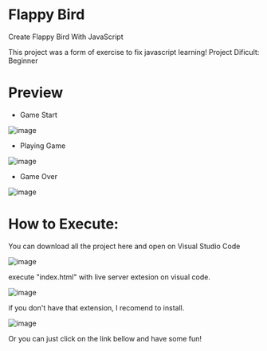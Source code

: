 # Flappy Bird

Create Flappy Bird With JavaScript

This project was a form of exercise to fix javascript learning!
Project Dificult: Beginner

# Preview

- Game Start

![image](https://user-images.githubusercontent.com/75916419/161027868-09bcc8a1-4511-45d3-ae92-f2daf8a066de.png)


- Playing Game

![image](https://user-images.githubusercontent.com/75916419/161031302-e6024485-a0bb-4767-aa7e-ea875f908d61.png)


- Game Over

![image](https://user-images.githubusercontent.com/75916419/161028894-b198644a-1113-4fb2-9d62-575b3248c075.png)


# How to Execute:
You can download all the project here and open on Visual Studio Code

![image](https://user-images.githubusercontent.com/75916419/161024840-893a0afe-88fd-4f18-8aab-2ac5cd3868a8.png)



execute "index.html" with live server extesion on visual code.

![image](https://user-images.githubusercontent.com/75916419/161025138-6979f759-c885-48cc-93a4-b548dae110ce.png)



if you don't have that extension, I recomend to install.

![image](https://user-images.githubusercontent.com/75916419/161026514-17a0fc2b-ac14-48fe-bbac-501f1b1a9285.png)


Or you can just click on the link bellow and have some fun!
